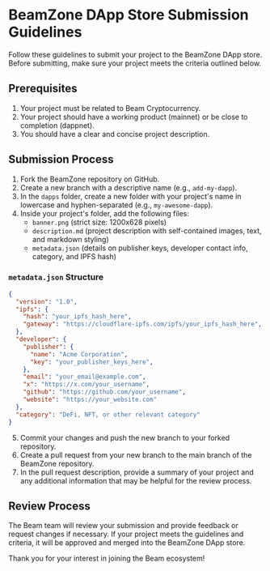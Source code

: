 # BeamZone DApp Store Submission Guidelines

Follow these guidelines to submit your project to the BeamZone DApp store. Before submitting, make sure your project meets the criteria outlined below.

## Prerequisites

1. Your project must be related to Beam Cryptocurrency.
2. Your project should have a working product (mainnet) or be close to completion (dappnet).
3. You should have a clear and concise project description.

## Submission Process

1. Fork the BeamZone repository on GitHub.
2. Create a new branch with a descriptive name (e.g., `add-my-dapp`).
3. In the `dapps` folder, create a new folder with your project's name in lowercase and hyphen-separated (e.g., `my-awesome-dapp`).
4. Inside your project's folder, add the following files:
   - `banner.png` (strict size: 1200x628 pixels)
   - `description.md` (project description with self-contained images, text, and markdown styling)
   - `metadata.json` (details on publisher keys, developer contact info, category, and IPFS hash)

### `metadata.json` Structure

```json
{
  "version": "1.0",
  "ipfs": {
    "hash": "your_ipfs_hash_here",
    "gateway": "https://cloudflare-ipfs.com/ipfs/your_ipfs_hash_here",
  },
  "developer": {
    "publisher": {
      "name": "Acme Corporation",
      "key": "your_publisher_keys_here",
    },
    "email": "your_email@example.com",
    "x": "https://x.com/your_username",
    "github": "https://github.com/your_username",
    "website": "https://your_website.com"
  },
  "category": "DeFi, NFT, or other relevant category"
}
```

5. Commit your changes and push the new branch to your forked repository.
6. Create a pull request from your new branch to the main branch of the BeamZone repository.
7. In the pull request description, provide a summary of your project and any additional information that may be helpful for the review process.

## Review Process

The Beam team will review your submission and provide feedback or request changes if necessary. If your project meets the guidelines and criteria, it will be approved and merged into the BeamZone DApp store.

Thank you for your interest in joining the Beam ecosystem!
